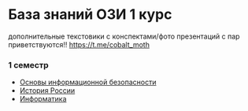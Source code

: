 # База знаний ОЗИ 1 курс 

дополнительные текстовики с конспектами/фото презентаций с пар приветствуются!! <https://t.me/cobalt_moth>

### 1 семестр
* [Основы информационной безопасности](/src/инфобез.md)
* [История России](/src/история.md)
* [Информатика](/src/информатика.md)
